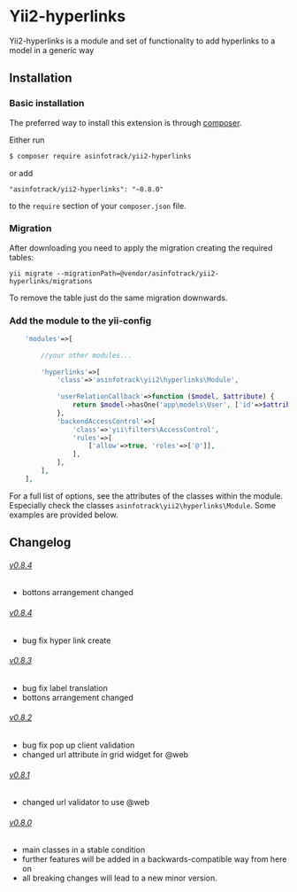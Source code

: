 # Yii2-hyperlinks
Yii2-hyperlinks is a module and set of functionality to add hyperlinks to a model in a generic way

## Installation

### Basic installation

The preferred way to install this extension is through [composer](http://getcomposer.org/download/).

Either run

```bash
$ composer require asinfotrack/yii2-hyperlinks
```

or add

```
"asinfotrack/yii2-hyperlinks": "~0.8.0"
```

to the `require` section of your `composer.json` file.

### Migration
    
After downloading you need to apply the migration creating the required tables:

    yii migrate --migrationPath=@vendor/asinfotrack/yii2-hyperlinks/migrations
    
To remove the table just do the same migration downwards.

### Add the module to the yii-config

```php
    'modules'=>[
        
        //your other modules...
        
        'hyperlinks'=>[
            'class'=>'asinfotrack\yii2\hyperlinks\Module',
            
            'userRelationCallback'=>function ($model, $attribute) {
                return $model->hasOne('app\models\User', ['id'=>$attribute]);
            },
            'backendAccessControl'=>[
                'class'=>'yii\filters\AccessControl',
                'rules'=>[
                    ['allow'=>true, 'roles'=>['@']],
                ],
            ],
        ],
    ],
```

For a full list of options, see the attributes of the classes within the module. Especially check the classes
`asinfotrack\yii2\hyperlinks\Module`. Some examples are provided below.

## Changelog

###### [v0.8.4](https://github.com/asinfotrack/yii2-hyperlinks/releases/tag/0.8.4)
- bottons arrangement changed

###### [v0.8.4](https://github.com/asinfotrack/yii2-hyperlinks/releases/tag/0.8.4)
- bug fix hyper link create

###### [v0.8.3](https://github.com/asinfotrack/yii2-hyperlinks/releases/tag/0.8.3)
- bug fix label translation
- bottons arrangement changed

###### [v0.8.2](https://github.com/asinfotrack/yii2-hyperlinks/releases/tag/0.8.2)
- bug fix pop up client validation
- changed url attribute in grid widget for @web

###### [v0.8.1](https://github.com/asinfotrack/yii2-hyperlinks/releases/tag/0.8.1)
- changed url validator to use @web

###### [v0.8.0](https://github.com/asinfotrack/yii2-hyperlinks/releases/tag/0.8.0)
- main classes in a stable condition
- further features will be added in a backwards-compatible way from here on
- all breaking changes will lead to a new minor version.
